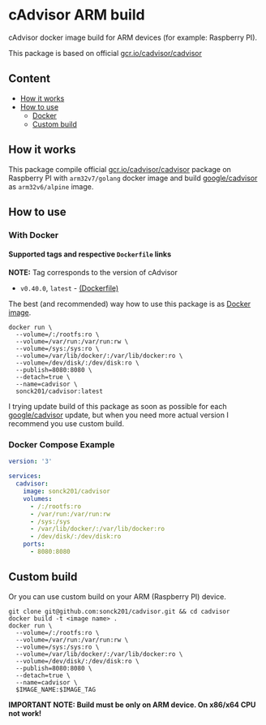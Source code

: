 # cAdvisor ARM build

cAdvisor docker image build for ARM devices (for example: Raspberry PI).

This package is based on official [gcr.io/cadvisor/cadvisor](https://github.com/google/cadvisor)

## Content

- [How it works](#how-it-works)
- [How to use](#how-to-use)
  - [Docker](#docker)
  - [Custom build](#custom-build)

## How it works

This package compile official [gcr.io/cadvisor/cadvisor](https://github.com/google/cadvisor) package on Raspberry PI with `arm32v7/golang` docker image and build [google/cadvisor](https://github.com/google/cadvisor) as `arm32v6/alpine` image.

## How to use

### With Docker

#### Supported tags and respective `Dockerfile` links

**NOTE:** Tag corresponds to the version of cAdvisor

- `v0.40.0`, `latest` - [(Dockerfile)](https://github.com/sonck201/cadvisor/blob/main/Dockerfile)

The best (and recommended) way how to use this package is as [Docker image](https://hub.docker.com/r/sonck201/cadvisor/).

```shell
docker run \
  --volume=/:/rootfs:ro \
  --volume=/var/run:/var/run:rw \
  --volume=/sys:/sys:ro \
  --volume=/var/lib/docker/:/var/lib/docker:ro \
  --volume=/dev/disk/:/dev/disk:ro \
  --publish=8080:8080 \
  --detach=true \
  --name=cadvisor \
  sonck201/cadvisor:latest
```

I trying update build of this package as soon as possible for each [google/cadvisor](https://github.com/google/cadvisor) update, but when you need more actual version I recommend you use custom build.

### Docker Compose Example

```yml
version: '3'

services:
  cadvisor:
    image: sonck201/cadvisor
    volumes:
      - /:/rootfs:ro
      - /var/run:/var/run:rw
      - /sys:/sys
      - /var/lib/docker/:/var/lib/docker:ro
      - /dev/disk/:/dev/disk:ro
    ports:
      - 8080:8080
```

## Custom build

Or you can use custom build on your ARM (Raspberry PI) device.

```shell
git clone git@github.com:sonck201/cadvisor.git && cd cadvisor
docker build -t <image name> .
docker run \
  --volume=/:/rootfs:ro \
  --volume=/var/run:/var/run:rw \
  --volume=/sys:/sys:ro \
  --volume=/var/lib/docker/:/var/lib/docker:ro \
  --volume=/dev/disk/:/dev/disk:ro \
  --publish=8080:8080 \
  --detach=true \
  --name=cadvisor \
  $IMAGE_NAME:$IMAGE_TAG
```

**IMPORTANT NOTE: Build must be only on ARM device. On x86/x64 CPU not work!**
